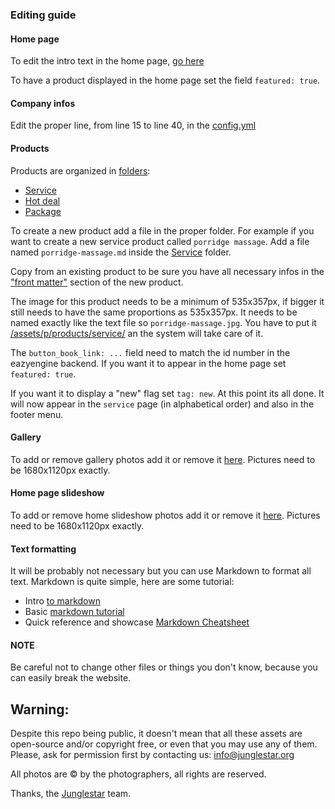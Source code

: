 ### Editing guide

#### Home page

To edit the intro text in the home page, [go here](https://github.com/toybreaker/orchidspa/tree/source/_includes/editables)

To have a product displayed in the home page set the field ```featured: true```.


#### Company infos

Edit the proper line, from line 15 to line 40, in the [config.yml](https://github.com/toybreaker/orchidspa/blob/source/_config.yml)


#### Products

Products are organized in [folders](https://github.com/toybreaker/orchidspa/tree/source/_products):
- [Service](https://github.com/toybreaker/orchidspa/tree/source/_products/service)
- [Hot deal](https://github.com/toybreaker/orchidspa/tree/source/_products/hotdeal)
- [Package](https://github.com/toybreaker/orchidspa/tree/source/_products/package)

To create a new product add a file in the proper folder. For example if you want to create a new service product called ```porridge massage```. Add a file named ```porridge-massage.md``` inside the [Service](https://github.com/toybreaker/orchidspa/tree/source/_products/service) folder.

Copy from an existing product to be sure you have all necessary infos in the ["front matter"](https://jekyllrb.com/docs/frontmatter/) section of the new product.

The image for this product needs to be a minimum of 535x357px, if bigger it still needs to have the same proportions as 535x357px. It needs to be named exactly like the text file so ```porridge-massage.jpg```. You have to put it [/assets/p/products/service/](https://github.com/toybreaker/orchidspa/tree/source/assets/p/products/service) an the system will take care of it.

The ```button_book_link: ...``` field need to match the id number in the eazyengine backend. If you want it to appear in the home page set ```featured: true```.

If you want it to display a "new" flag set ```tag: new```. At this point its all done. It will now appear in the ```service``` page (in alphabetical order) and also in the footer menu.

#### Gallery

To add or remove gallery photos add it or remove it [here](https://github.com/toybreaker/orchidspa/tree/source/assets/p/gallery). Pictures need to be 1680x1120px exactly.


#### Home page slideshow

To add or remove home slideshow photos add it or remove it [here](https://github.com/toybreaker/orchidspa/tree/source/assets/p/home). Pictures need to be 1680x1120px exactly.


#### Text formatting

It will be probably not necessary but you can use Markdown to format all text. Markdown is quite simple, here are some tutorial:

- Intro [to markdown](https://gist.github.com/budparr/9257428)
- Basic [markdown tutorial](https://help.github.com/articles/basic-writing-and-formatting-syntax/)
- Quick reference and showcase [Markdown Cheatsheet](https://github.com/adam-p/markdown-here/wiki/Markdown-Cheatsheet)


#### NOTE

Be careful not to change other files or things you don't know, because you can easily break the website.  


## Warning:

Despite this repo being public, it doesn't mean that all these assets are open-source and/or copyright free, or even that you may use any of them. Please, ask for permission first by contacting us: info@junglestar.org  

All photos are © by the photographers, all rights are reserved.  

Thanks, the [Junglestar](http://junglestar.org) team.
